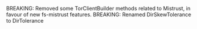 BREAKING: Removed some TorClientBuilder methods related to Mistrust, in favour of new fs-mistrust features.
BREAKING: Renamed DirSkewTolerance to DirTolerance
